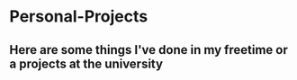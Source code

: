 # Personal-Projects

## Here are some things I've done in my freetime or a projects at the university
